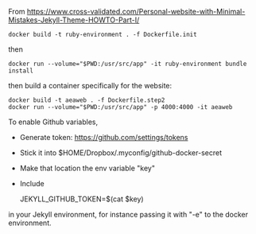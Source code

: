 From https://www.cross-validated.com/Personal-website-with-Minimal-Mistakes-Jekyll-Theme-HOWTO-Part-I/

    docker build -t ruby-environment . -f Dockerfile.init

then

    docker run --volume="$PWD:/usr/src/app" -it ruby-environment bundle install

then build a container specifically for the website:

    docker build -t aeaweb . -f Dockerfile.step2
    docker run --volume="$PWD:/usr/src/app" -p 4000:4000 -it aeaweb

To enable Github variables,

- Generate token: https://github.com/settings/tokens
- Stick it into $HOME/Dropbox/.myconfig/github-docker-secret
- Make that location the env variable "key"
- Include 

  JEKYLL_GITHUB_TOKEN=$(cat $key) 

in your Jekyll environment, for instance passing it with "-e" to the docker environment.



